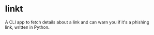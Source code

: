 # linkt
A CLI app to fetch details about a link and can warn you if it's a phishing link, written in Python.
